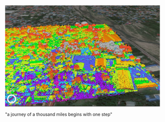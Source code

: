 ![3d rendering of LAS data of Dili, Timor-Leste](images/Dili3DLiDAR_sample.png)

"a journey of a thousand miles begins with one step"

